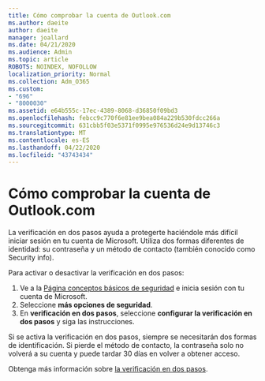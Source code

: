 ```yaml
---
title: Cómo comprobar la cuenta de Outlook.com
ms.author: daeite
author: daeite
manager: joallard
ms.date: 04/21/2020
ms.audience: Admin
ms.topic: article
ROBOTS: NOINDEX, NOFOLLOW
localization_priority: Normal
ms.collection: Adm_O365
ms.custom:
- "696"
- "8000030"
ms.assetid: e64b555c-17ec-4389-8068-d36850f09bd3
ms.openlocfilehash: febcc9c770f6e81ee9bea084a229b530fdcc266a
ms.sourcegitcommit: 631cbb5f03e5371f0995e976536d24e9d13746c3
ms.translationtype: MT
ms.contentlocale: es-ES
ms.lasthandoff: 04/22/2020
ms.locfileid: "43743434"
---
```

# <a name="how-to-verify-your-outlookcom-account"></a>Cómo comprobar la cuenta de Outlook.com

La verificación en dos pasos ayuda a protegerte haciéndole más difícil iniciar sesión en tu cuenta de Microsoft. Utiliza dos formas diferentes de identidad: su contraseña y un método de contacto (también conocido como Security info).
  
Para activar o desactivar la verificación en dos pasos:
  
1. Ve a la [Página conceptos básicos de seguridad](https://go.microsoft.com/fwlink/?linkid=842325) e inicia sesión con tu cuenta de Microsoft.
2. Seleccione **más opciones de seguridad**.
3. En **verificación en dos pasos**, seleccione **configurar la verificación en dos pasos** y siga las instrucciones.

Si se activa la verificación en dos pasos, siempre se necesitarán dos formas de identificación. Si pierde el método de contacto, la contraseña solo no volverá a su cuenta y puede tardar 30 días en volver a obtener acceso.
  
Obtenga más información sobre [la verificación en dos pasos](https://go.microsoft.com/fwlink/?linkid=872270).
  